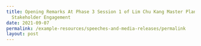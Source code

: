 ```yaml
---
title: Opening Remarks At Phase 3 Session 1 of Lim Chu Kang Master Plan
  Stakeholder Engagement
date: 2021-09-07
permalink: /example-resources/speeches-and-media-releases/permalink
layout: post
---
```

